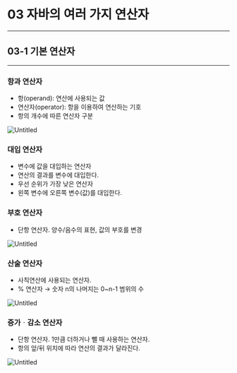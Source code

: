 # 03 자바의 여러 가지 연산자
---

## 03-1 기본 연산자
---

### 항과 연산자

- 항(operand): 연산에 사용되는 값
- 연산자(operator): 항을 이용하여 연산하는 기호
- 항의 개수에 따른 연산자 구분

![Untitled](https://user-images.githubusercontent.com/59382707/130031404-f7492c6b-1f23-4be5-b5e4-1a59892eb9c4.png)

### 대입 연산자

- 변수에 값을 대입하는 연산자
- 연산의 결과를 변수에 대입한다.
- 우선 순위가 가장 낮은 연산자
- 왼쪽 변수에 오른쪽 변수(값)를 대입한다.

### 부호 연산자

- 단항 연산자. 양수/음수의 표현, 값의  부호를 변경

![Untitled](https://user-images.githubusercontent.com/59382707/130031691-e5d3c260-3ef5-4cdb-8378-8ecc7ccf1fad.png)

### 산술 연산자

- 사칙연산에 사용되는 연산자.
- % 연산자 → 숫자 n의 나머지는 0~n-1 범위의 수

![Untitled](https://user-images.githubusercontent.com/59382707/130031976-6df36d78-b92f-4868-8100-29bfb024c4e9.png)

### 증가ᆞ감소 연산자

- 단항 연산자. 1만큼 더하거나 뺄 때 사용하는 연산자.
- 항의 앞/뒤 위치에 따라 연산의 결과가 달라진다.

![Untitled](https://user-images.githubusercontent.com/59382707/130032236-1bfcb7b7-1d80-4077-9230-218ec33355b8.png)